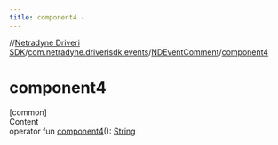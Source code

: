 ```yaml
---
title: component4 -
---
```

//[Netradyne Driveri SDK](../../index.md)/[com.netradyne.driverisdk.events](../index.md)/[NDEventComment](index.md)/[component4](component4.md)



# component4  
[common]  
Content  
operator fun [component4](component4.md)(): [String](https://kotlinlang.org/api/latest/jvm/stdlib/kotlin/-string/index.html)  



